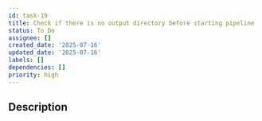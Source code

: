 ```yaml
---
id: task-19
title: Check if there is no output directory before starting pipeline
status: To Do
assignee: []
created_date: '2025-07-16'
updated_date: '2025-07-16'
labels: []
dependencies: []
priority: high
---
```


## Description
